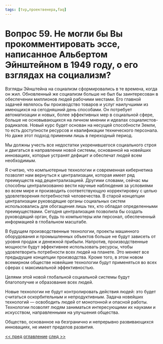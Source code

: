 ```yaml
---
tags: [tvp,проектвенера,faq]
---
```

# Вопрос 59. Не могли бы Вы прокомментировать эссе, написанное Альбертом Эйнштейном в 1949 году, о его взглядах на социализм?

Взгляды Эйнштейна на социализм сформировались в те времена, когда он жил. Обновленный же социализм больше не был бы заинтересован в обеспечении миллионов людей рабочими местами. Его главной задачей являлось бы производство товаров и услуг наилучшими из имеющихся на сегодняшний день способами. Он потребует автоматизации и новых, более эффективных мер в социальной сфере, больше не основывающихся на личном мнении и идеалах социалистов-радикалов. Новый курс будет основан на несущей способности Земли, то есть доступности ресурсов и квалификации технического персонала. Но даже этот подход применим лишь в переходный период.

Мы должны учесть все недостатки укоренившегося социального строя и двигаться в направлении новой системы, основанной на новейших инновациях, которые устранят дефицит и обеспечат людей всем необходимым.

Я считаю, что компьютерные технологии и современная кибернетика позволят нам вернуться к централизации, которая имеет ряд преимуществ над децентрализацией. Другими словами, сейчас мы способны централизованно вести научные наблюдения за условиями во всем мире и производить соответствующую корректировку с целью удовлетворения потребностей человечества. В старой концепции централизации руководящие органы социальных систем использовались для обогащения лишь тех, кто обладал определенными преимуществами. Сегодня централизация позволила бы создать руководящий орган, будь то компьютеры или персонал, обеспеченный информацией в глобальном масштабе.

В будущем производственные технологии, проекты машинного оборудования и промышленных объектов больше не будут зависеть от уровня продаж и денежной прибыли. Напротив, производственные мощности будут эффективнее использовать ресурсы, чтобы удовлетворить потребности всех людей на планете. Это меняет все предыдущие концепции производства. Кроме того, в этом новом всемирном обществе новейшие технологии будут применяться во всех сферах с максимальной эффективностью.

Целями этой новой глобальной социальной системы будут благополучие и образование всех людей.

Новые технологии не будут контролировать действия людей: это будет считаться оскорбительным и непродуктивным. Задача новейших технологий — освободить людей от монотонной и опасной работы. Технологии позволят людям заниматься интересующими их науками и искусством, направленными на улучшения общества.

Общество, основанное на безгранично и непрерывно развивающихся инновациях, не имеет пределов развития.

[<< пред](Вопрос%2058.%20Чем%20проект%20отличается%20от%20коммунизма.md) [оглавление](FAQ%20%D0%BF%D0%BE%20%D0%BF%D1%80%D0%BE%D0%B5%D0%BA%D1%82%D1%83%20%C2%AB%D0%92%D0%B5%D0%BD%D0%B5%D1%80%D0%B0%C2%BB.md) [след >>](Вопрос%2060.%20Как%20можно%20отказаться%20от%20законов.md)
